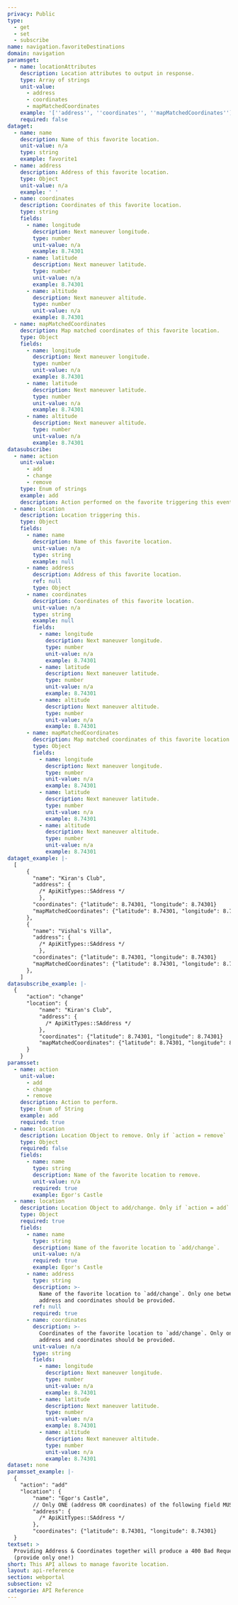 ```yaml
---
privacy: Public
type:
  - get
  - set
  - subscribe
name: navigation.favoriteDestinations
domain: navigation
paramsget:
  - name: locationAttributes
    description: Location attributes to output in response.
    type: Array of strings
    unit-value:
      - address
      - coordinates
      - mapMatchedCoordinates
    example: '[''address'', ''coordinates'', ''mapMatchedCoordinates'']'
    required: false
dataget:
  - name: name
    description: Name of this favorite location.
    unit-value: n/a
    type: string
    example: favorite1
  - name: address
    description: Address of this favorite location.
    type: Object
    unit-value: n/a
    example: ' '
  - name: coordinates
    description: Coordinates of this favorite location.
    type: string
    fields:
      - name: longitude
        description: Next maneuver longitude.
        type: number
        unit-value: n/a
        example: 8.74301
      - name: latitude
        description: Next maneuver latitude.
        type: number
        unit-value: n/a
        example: 8.74301
      - name: altitude
        description: Next maneuver altitude.
        type: number
        unit-value: n/a
        example: 8.74301
  - name: mapMatchedCoordinates
    description: Map matched coordinates of this favorite location.
    type: Object
    fields:
      - name: longitude
        description: Next maneuver longitude.
        type: number
        unit-value: n/a
        example: 8.74301
      - name: latitude
        description: Next maneuver latitude.
        type: number
        unit-value: n/a
        example: 8.74301
      - name: altitude
        description: Next maneuver altitude.
        type: number
        unit-value: n/a
        example: 8.74301
datasubscribe:
  - name: action
    unit-value:
      - add
      - change
      - remove
    type: Enum of strings
    example: add
    description: Action performed on the favorite triggering this event.
  - name: location
    description: Location triggering this.
    type: Object
    fields:
      - name: name
        description: Name of this favorite location.
        unit-value: n/a
        type: string
        example: null
      - name: address
        description: Address of this favorite location.
        ref: null
        type: Object
      - name: coordinates
        description: Coordinates of this favorite location.
        unit-value: n/a
        type: string
        example: null
        fields:
          - name: longitude
            description: Next maneuver longitude.
            type: number
            unit-value: n/a
            example: 8.74301
          - name: latitude
            description: Next maneuver latitude.
            type: number
            unit-value: n/a
            example: 8.74301
          - name: altitude
            description: Next maneuver altitude.
            type: number
            unit-value: n/a
            example: 8.74301
      - name: mapMatchedCoordinates
        description: Map matched coordinates of this favorite location.
        type: Object
        fields:
          - name: longitude
            description: Next maneuver longitude.
            type: number
            unit-value: n/a
            example: 8.74301
          - name: latitude
            description: Next maneuver latitude.
            type: number
            unit-value: n/a
            example: 8.74301
          - name: altitude
            description: Next maneuver altitude.
            type: number
            unit-value: n/a
            example: 8.74301
dataget_example: |-
  [
      {
        "name": "Kiran's Club",
        "address": {
          /* ApiKitTypes::SAddress */
          },
        "coordinates": {"latitude": 8.74301, "longitude": 8.74301}
        "mapMatchedCoordinates": {"latitude": 8.74301, "longitude": 8.74301}
      },
      {
        "name": "Vishal's Villa",
        "address": {
          /* ApiKitTypes::SAddress */
          },
        "coordinates": {"latitude": 8.74301, "longitude": 8.74301}
        "mapMatchedCoordinates": {"latitude": 8.74301, "longitude": 8.74301}
      },
    ]
datasubscribe_example: |-
  {
      "action": "change"
      "location": {
          "name": "Kiran's Club",
          "address": {
            /* ApiKitTypes::SAddress */
          },
          "coordinates": {"latitude": 8.74301, "longitude": 8.74301}
          "mapMatchedCoordinates": {"latitude": 8.74301, "longitude": 8.74301}
      }
    }
paramsset:
  - name: action
    unit-value:
      - add
      - change
      - remove
    description: Action to perform.
    type: Enum of String
    example: add
    required: true
  - name: location
    description: Location Object to remove. Only if `action = remove`
    type: Object
    required: false
    fields:
      - name: name
        type: string
        description: Name of the favorite location to remove.
        unit-value: n/a
        required: true
        example: Egor's Castle
  - name: location
    description: Location Object to add/change. Only if `action = add` or `action = change`
    type: Object
    required: true
    fields:
      - name: name
        type: string
        description: Name of the favorite location to `add/change`.
        unit-value: n/a
        required: true
        example: Egor's Castle
      - name: address
        type: string
        description: >-
          Name of the favorite location to `add/change`. Only one between
          address and coordinates should be provided.
        ref: null
        required: true
      - name: coordinates
        description: >-
          Coordinates of the favorite location to `add/change`. Only one between
          address and coordinates should be provided.
        unit-value: n/a
        type: string
        fields:
          - name: longitude
            description: Next maneuver longitude.
            type: number
            unit-value: n/a
            example: 8.74301
          - name: latitude
            description: Next maneuver latitude.
            type: number
            unit-value: n/a
            example: 8.74301
          - name: altitude
            description: Next maneuver altitude.
            type: number
            unit-value: n/a
            example: 8.74301
dataset: none
paramsset_example: |-
  {
    "action": "add"
    "location": {
        "name": "Egor's Castle",
        // Only ONE (address OR coordinates) of the following field MUST be provided
        "address": {
          /* ApiKitTypes::SAddress */
        },
        "coordinates": {"latitude": 8.74301, "longitude": 8.74301}
  }
textset: >
  Providing Address & Coordinates together will produce a 400 Bad Request error
  (provide only one!)
short: This API allows to manage favorite location.
layout: api-reference
section: webportal
subsection: v2
categorie: API Reference
---
```


